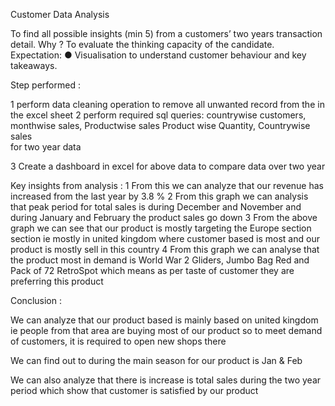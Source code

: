 Customer Data Analysis 

To find all possible insights (min 5) from a customers’ two years transaction detail.
Why ?
To evaluate the thinking capacity of the candidate.
Expectation:
● Visualisation to understand customer behaviour and key takeaways.

Step performed :

1  perform data cleaning operation to remove all unwanted record from the in the excel sheet
2 perform required sql queries:
countrywise customers​,  monthwise sales​, Productwise sales ​Product wise Quantity​, Countrywise sales​  
for two year data 

3  Create a dashboard in excel for above data to compare data over two year

Key insights from analysis :
 1   From this we can analyze that our revenue has increased from the last year  by  3.8 % 
 2   From this graph we can analysis that peak period for total sales is during December and November and during January and February the product sales go down
 3  From the above graph we can see that our product is mostly targeting the  Europe  section section ie mostly in united kingdom where customer based is most and our product  is mostly sell in this country 
 4  From this graph we can analyse that the product most in demand is World War 2 Gliders, Jumbo Bag Red  and Pack of  72 RetroSpot which means as per taste of customer they are preferring this product


 Conclusion :
 
   We can analyze that our product based is mainly based on united kingdom ie people from that area are buying most of our product so to meet demand of customers, it is required to open new shops there ​

   We can find out to during the main season for our product is Jan & Feb​

   We can also analyze that there is increase is total sales during the two  year period which show that customer is satisfied by our product


​


  
